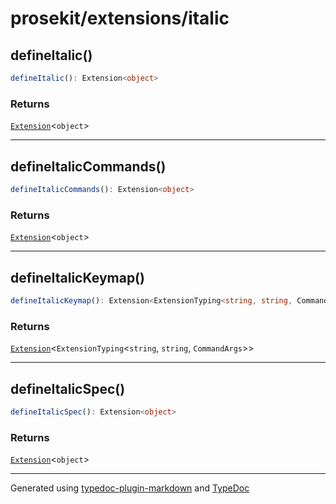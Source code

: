 # prosekit/extensions/italic

<a id="defineitalic" name="defineitalic"></a>

## defineItalic()

```ts
defineItalic(): Extension<object>
```

### Returns

[`Extension`](../core.md#extensiont)\<`object`\>

***

<a id="defineitaliccommands" name="defineitaliccommands"></a>

## defineItalicCommands()

```ts
defineItalicCommands(): Extension<object>
```

### Returns

[`Extension`](../core.md#extensiont)\<`object`\>

***

<a id="defineitalickeymap" name="defineitalickeymap"></a>

## defineItalicKeymap()

```ts
defineItalicKeymap(): Extension<ExtensionTyping<string, string, CommandArgs>>
```

### Returns

[`Extension`](../core.md#extensiont)\<`ExtensionTyping`\<`string`, `string`, `CommandArgs`\>\>

***

<a id="defineitalicspec" name="defineitalicspec"></a>

## defineItalicSpec()

```ts
defineItalicSpec(): Extension<object>
```

### Returns

[`Extension`](../core.md#extensiont)\<`object`\>

***

Generated using [typedoc-plugin-markdown](https://www.npmjs.com/package/typedoc-plugin-markdown) and [TypeDoc](https://typedoc.org/)
